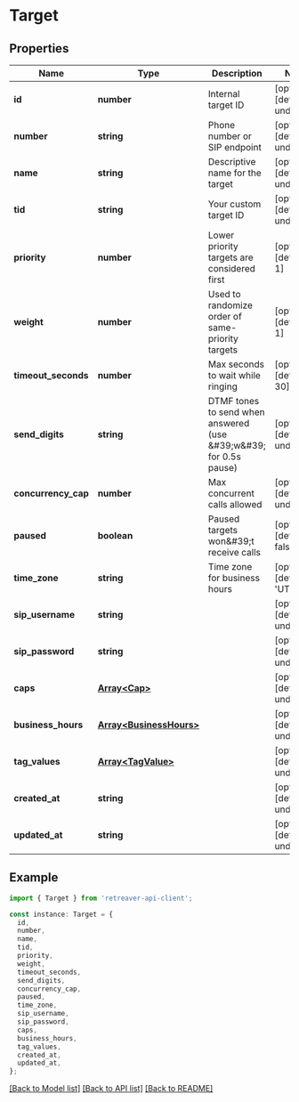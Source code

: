 # Target

## Properties

| Name                | Type                                               | Description                                                         | Notes                             |
| ------------------- | -------------------------------------------------- | ------------------------------------------------------------------- | --------------------------------- |
| **id**              | **number**                                         | Internal target ID                                                  | [optional] [default to undefined] |
| **number**          | **string**                                         | Phone number or SIP endpoint                                        | [optional] [default to undefined] |
| **name**            | **string**                                         | Descriptive name for the target                                     | [optional] [default to undefined] |
| **tid**             | **string**                                         | Your custom target ID                                               | [optional] [default to undefined] |
| **priority**        | **number**                                         | Lower priority targets are considered first                         | [optional] [default to 1]         |
| **weight**          | **number**                                         | Used to randomize order of same-priority targets                    | [optional] [default to 1]         |
| **timeout_seconds** | **number**                                         | Max seconds to wait while ringing                                   | [optional] [default to 30]        |
| **send_digits**     | **string**                                         | DTMF tones to send when answered (use \&#39;w\&#39; for 0.5s pause) | [optional] [default to undefined] |
| **concurrency_cap** | **number**                                         | Max concurrent calls allowed                                        | [optional] [default to undefined] |
| **paused**          | **boolean**                                        | Paused targets won\&#39;t receive calls                             | [optional] [default to false]     |
| **time_zone**       | **string**                                         | Time zone for business hours                                        | [optional] [default to 'UTC']     |
| **sip_username**    | **string**                                         |                                                                     | [optional] [default to undefined] |
| **sip_password**    | **string**                                         |                                                                     | [optional] [default to undefined] |
| **caps**            | [**Array&lt;Cap&gt;**](Cap.md)                     |                                                                     | [optional] [default to undefined] |
| **business_hours**  | [**Array&lt;BusinessHours&gt;**](BusinessHours.md) |                                                                     | [optional] [default to undefined] |
| **tag_values**      | [**Array&lt;TagValue&gt;**](TagValue.md)           |                                                                     | [optional] [default to undefined] |
| **created_at**      | **string**                                         |                                                                     | [optional] [default to undefined] |
| **updated_at**      | **string**                                         |                                                                     | [optional] [default to undefined] |

## Example

```typescript
import { Target } from 'retreaver-api-client';

const instance: Target = {
  id,
  number,
  name,
  tid,
  priority,
  weight,
  timeout_seconds,
  send_digits,
  concurrency_cap,
  paused,
  time_zone,
  sip_username,
  sip_password,
  caps,
  business_hours,
  tag_values,
  created_at,
  updated_at,
};
```

[[Back to Model list]](../README.md#documentation-for-models) [[Back to API list]](../README.md#documentation-for-api-endpoints) [[Back to README]](../README.md)
